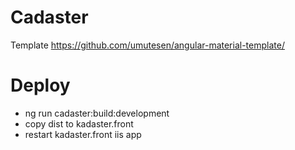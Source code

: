 # Cadaster

Template https://github.com/umutesen/angular-material-template/


# Deploy

- ng run cadaster:build:development
- copy dist to kadaster.front
- restart kadaster.front iis app
